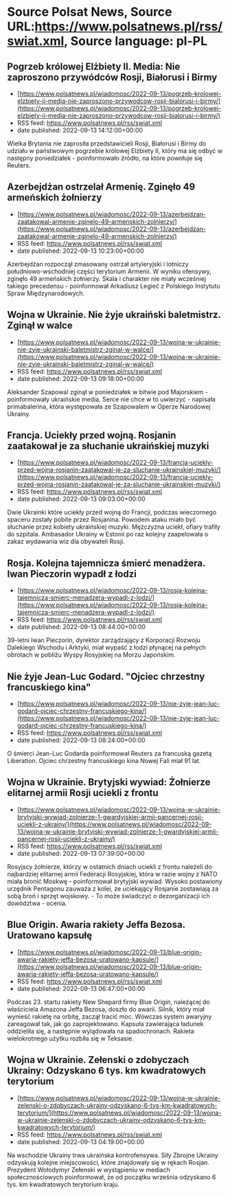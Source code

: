 # Source Polsat News, Source URL:https://www.polsatnews.pl/rss/swiat.xml, Source language: pl-PL

## Pogrzeb królowej Elżbiety II. Media: Nie zaproszono przywódców Rosji, Białorusi i Birmy
 - [https://www.polsatnews.pl/wiadomosc/2022-09-13/pogrzeb-krolowej-elzbiety-ii-media-nie-zaproszono-przywodcow-rosji-bialorusi-i-birmy/](https://www.polsatnews.pl/wiadomosc/2022-09-13/pogrzeb-krolowej-elzbiety-ii-media-nie-zaproszono-przywodcow-rosji-bialorusi-i-birmy/)
 - RSS feed: https://www.polsatnews.pl/rss/swiat.xml
 - date published: 2022-09-13 14:12:00+00:00

Wielka Brytania nie zaprosiła przedstawicieli Rosji, Białorusi i Birmy do udziału w państwowym pogrzebie królowej Elżbiety II, który ma się odbyć w następny poniedziałek - poinformowało źródło, na które powołuje się Reuters.

## Azerbejdżan ostrzelał Armenię. Zginęło 49 armeńskich żołnierzy
 - [https://www.polsatnews.pl/wiadomosc/2022-09-13/azerbejdzan-zaatakowal-armenie-zginelo-49-armenskich-zolnierzy/](https://www.polsatnews.pl/wiadomosc/2022-09-13/azerbejdzan-zaatakowal-armenie-zginelo-49-armenskich-zolnierzy/)
 - RSS feed: https://www.polsatnews.pl/rss/swiat.xml
 - date published: 2022-09-13 10:23:00+00:00

Azerbejdżan rozpoczął zmasowany ostrzał artyleryjski i lotniczy południowo-wschodniej części terytorium Armenii. W wyniku ofensywy, zginęło 49 armeńskich żołnierzy. Skala i charakter nie miały wcześniej takiego precedensu - poinformował Arkadiusz Legieć z Polskiego Instytutu Spraw Międzynarodowych.

## Wojna w Ukrainie. Nie żyje ukraiński baletmistrz. Zginął w walce
 - [https://www.polsatnews.pl/wiadomosc/2022-09-13/wojna-w-ukrainie-nie-zyje-ukrainski-baletmistrz-zginal-w-walce/](https://www.polsatnews.pl/wiadomosc/2022-09-13/wojna-w-ukrainie-nie-zyje-ukrainski-baletmistrz-zginal-w-walce/)
 - RSS feed: https://www.polsatnews.pl/rss/swiat.xml
 - date published: 2022-09-13 09:18:00+00:00

Aleksander Szapowal zginął w poniedziałek w bitwie pod Majorskiem - poinformowały ukraińskie media. Serce nie chce w to uwierzyć - napisała primabalerina, która występowała ze Szapowalem w Operze Narodowej Ukrainy.

## Francja. Uciekły przed wojną. Rosjanin zaatakował je za słuchanie ukraińskiej muzyki
 - [https://www.polsatnews.pl/wiadomosc/2022-09-13/francja-uciekly-przed-wojna-rosjanin-zaatakowal-je-za-sluchanie-ukrainskiej-muzyki/](https://www.polsatnews.pl/wiadomosc/2022-09-13/francja-uciekly-przed-wojna-rosjanin-zaatakowal-je-za-sluchanie-ukrainskiej-muzyki/)
 - RSS feed: https://www.polsatnews.pl/rss/swiat.xml
 - date published: 2022-09-13 09:03:00+00:00

Dwie Ukrainki które uciekły przed wojną do Francji, podczas wieczornego spaceru zostały pobite przez Rosjanina. Powodem ataku miało być słuchanie przez kobiety ukraińskiej muzyki. Mężczyzna uciekł, ofiary trafiły do szpitala. Ambasador Ukrainy w Estonii po raz kolejny zaapelowała o zakaz wydawania wiz dla obywateli Rosji.

## Rosja. Kolejna tajemnicza śmierć menadżera. Iwan Pieczorin wypadł z łodzi
 - [https://www.polsatnews.pl/wiadomosc/2022-09-13/rosja-kolejna-tajemnicza-smierc-menadzera-wypadl-z-lodzi/](https://www.polsatnews.pl/wiadomosc/2022-09-13/rosja-kolejna-tajemnicza-smierc-menadzera-wypadl-z-lodzi/)
 - RSS feed: https://www.polsatnews.pl/rss/swiat.xml
 - date published: 2022-09-13 08:44:00+00:00

39-letni Iwan Pieczorin, dyrektor zarządzający z Korporacji Rozwoju Dalekiego Wschodu i Arktyki, miał wypaść z łodzi płynącej na pełnych obrotach w pobliżu Wyspy Rosyjskiej na Morzu Japońskim.

## Nie żyje Jean-Luc Godard. "Ojciec chrzestny francuskiego kina"
 - [https://www.polsatnews.pl/wiadomosc/2022-09-13/nie-zyje-jean-luc-godard-ojciec-chrzestny-francuskiego-kina/](https://www.polsatnews.pl/wiadomosc/2022-09-13/nie-zyje-jean-luc-godard-ojciec-chrzestny-francuskiego-kina/)
 - RSS feed: https://www.polsatnews.pl/rss/swiat.xml
 - date published: 2022-09-13 08:24:00+00:00

O śmierci Jean-Luc Godarda poinformował Reuters za francuską gazetą Liberation. Ojciec chrzestny francuskiego kina Nowej Fali miał 91 lat.

## Wojna w Ukrainie. Brytyjski wywiad: Żołnierze elitarnej armii Rosji uciekli z frontu
 - [https://www.polsatnews.pl/wiadomosc/2022-09-13/wojna-w-ukrainie-brytyjski-wywiad-zolnierze-1-gwardyjskiej-armii-pancernej-rosji-uciekli-z-ukrainy/](https://www.polsatnews.pl/wiadomosc/2022-09-13/wojna-w-ukrainie-brytyjski-wywiad-zolnierze-1-gwardyjskiej-armii-pancernej-rosji-uciekli-z-ukrainy/)
 - RSS feed: https://www.polsatnews.pl/rss/swiat.xml
 - date published: 2022-09-13 07:39:00+00:00

Rosyjscy żołnierze, którzy w ostatnich dniach uciekli z frontu należeli do najbardziej elitarnej armii Federacji Rosyjskiej, która w razie wojny z NATO miała bronić Moskwę - poinformował brytyjski wywiad. Wysoko postawiony urzędnik Pentagonu zauważa z kolei, że uciekający Rosjanie zostawiają za sobą broń i sprzęt wojskowy. - To może świadczyć o dezorganizacji ich dowództwa - ocenia.

## Blue Origin. Awaria rakiety Jeffa Bezosa. Uratowano kapsułę
 - [https://www.polsatnews.pl/wiadomosc/2022-09-13/blue-origin-awaria-rakiety-jeffa-bezosa-uratowano-kapsule/](https://www.polsatnews.pl/wiadomosc/2022-09-13/blue-origin-awaria-rakiety-jeffa-bezosa-uratowano-kapsule/)
 - RSS feed: https://www.polsatnews.pl/rss/swiat.xml
 - date published: 2022-09-13 06:47:00+00:00

Podczas 23. startu rakiety New Shepard firmy Blue Origin, należącej do właściciela Amazona Jeffa Bezosa, doszło do awarii. Silnik, który miał wynieść rakietę na orbitę, zaczął tracić moc. Wówczas system awaryjny zareagował tak, jak go zaprojektowano. Kapsuła zawierająca ładunek oddzieliła się, a następnie wylądowała na spadochronach. Rakieta wielokrotnego użytku rozbiła się w Teksasie.

## Wojna w Ukrainie. Zełenski o zdobyczach Ukrainy: Odzyskano 6 tys. km kwadratowych terytorium
 - [https://www.polsatnews.pl/wiadomosc/2022-09-13/wojna-w-ukrainie-zelenski-o-zdobyczach-ukrainy-odzyskano-6-tys-km-kwadratowych-terytorium/](https://www.polsatnews.pl/wiadomosc/2022-09-13/wojna-w-ukrainie-zelenski-o-zdobyczach-ukrainy-odzyskano-6-tys-km-kwadratowych-terytorium/)
 - RSS feed: https://www.polsatnews.pl/rss/swiat.xml
 - date published: 2022-09-13 04:19:00+00:00

Na wschodzie Ukrainy trwa ukraińska kontrofensywa. Siły Zbrojne Ukrainy odzyskują kolejne miejscowości, które znajdowały się w rękach Rosjan. Prezydent Wołodymyr Zełenski w wystąpieniu w mediach społecznościowych poinformował, że od początku września odzyskano 6 tys. km kwadratowych terytorium kraju.

